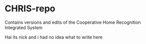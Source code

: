 CHRIS-repo
==========

Contains versions and edits of the Cooperative Home Recognition Integrated System

Hai its nick and i had no idea what to write here
